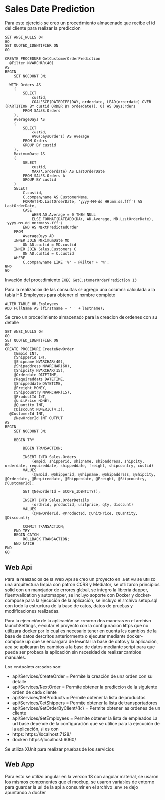 
# Sales Date Prediction

Para este ejercicio se creo un procedimiento almacenado que recibe el id del cliente para realizar la prediccion

```
SET ANSI_NULLS ON
GO
SET QUOTED_IDENTIFIER ON
GO

CREATE PROCEDURE GetCustomerOrderPrediction
  @Filter NVARCHAR(40)
AS
BEGIN
	SET NOCOUNT ON;

  WITH Orders AS
	(
		SELECT
			custid,
			COALESCE(DATEDIFF(DAY, orderdate, LEAD(orderdate) OVER (PARTITION BY custid ORDER BY orderdate)), 0) AS DaysOrders
		FROM SALES.Orders
	),
	AverageDays AS
	(
		SELECT 
			custid, 
			AVG(DaysOrders) AS Average 
		FROM Orders
		GROUP BY custid
	),
	MaximumDate AS
	(
		SELECT
			custid,
			MAX(A.orderdate) AS LastOrderDate
		FROM SALES.Orders A
		GROUP BY custid
	)
	SELECT 
		C.custid,
		C.companyname AS CustomerName,
		FORMAT(MD.LastOrderDate, 'yyyy-MM-dd HH:mm:ss.fff') AS LastOrderDate,
		CASE 
			WHEN AD.Average = 0 THEN NULL
			ELSE FORMAT(DATEADD(DAY, AD.Average, MD.LastOrderDate), 'yyyy-MM-dd HH:mm:ss.fff')  
		END AS NextPredictedOrder
	FROM 
		AverageDays AD
	INNER JOIN MaximumDate MD 
		ON AD.custid = MD.custid
	INNER JOIN Sales.Customers C 
		ON AD.custid = C.custid
	WHERE 
		C.companyname LIKE '%' + @Filter + '%';
END
GO
```
Invación del procedimiento
``` EXEC GetCustomerOrderPrediction 13 ```

Para la realización de las consultas se agrego una columna calculada a la tabla HR.Employees para obtener el nombre completo
```
ALTER TABLE HR.Employees
ADD FullName AS (firstname + ' ' + lastname);
```

Se creo un procedimiento almacenado para la creacion de ordenes con su detalle
```
SET ANSI_NULLS ON
GO
SET QUOTED_IDENTIFIER ON
GO
CREATE PROCEDURE CreateNewOrder
	@Empid INT,
	@Shipperid INT,
	@Shipname NVARCHAR(40),
	@Shipaddress NVARCHAR(60),
	@Shipcity NVARCHAR(15),
	@Orderdate DATETIME,
	@Requireddate DATETIME,
	@Shippeddate DATETIME,
	@Freight MONEY,
	@Shipcountry NVARCHAR(15),
	@ProductId INT,
	@UnitPrice MONEY,
	@Quantity INT,
	@Discount NUMERIC(4,3),
  @CustomerId INT,
	@NewOrderId INT OUTPUT
AS
BEGIN
	SET NOCOUNT ON;

	BEGIN TRY

		BEGIN TRANSACTION;

		INSERT INTO Sales.Orders 
			(empid, shipperid, shipname, shipaddress, shipcity, orderdate, requireddate, shippeddate, freight, shipcountry, custid)
		VALUES 
			(@Empid, @Shipperid, @Shipname, @Shipaddress, @Shipcity, @Orderdate, @Requireddate, @Shippeddate, @Freight, @Shipcountry, @CustomerId);

		SET @NewOrderId = SCOPE_IDENTITY(); 

		INSERT INTO Sales.OrderDetails
			(orderid, productid, unitprice, qty, discount) 
		VALUES 
			(@NewOrderId, @ProductId, @UnitPrice, @Quantity, @Discount);

		COMMIT TRANSACTION;
	END TRY
	BEGIN CATCH
		ROLLBACK TRANSACTION;
	END CATCH
END
GO
```

## Web Api
Para la realización de la Web Api se creo un proyecto en .Net v8 se utilizo una arquitectura limpia con patron CQRS y Mediator, se utilizaron principios solid con un manejador de errores global, se integro la libreria dapper, fluentvalidation y automapper, se incluyo soporte con Docker y docker-compose para la ejecución de la aplicación, se incluyo el archivo setup.sql con todo la estructura de la base de datos, datos de pruebas y modificaciones realizadas.

Para la ejecución de la aplicación se crearon dos maneras en el archivo launchSettings, ejecutar el proyecto con la configuracion https que no utilizara docker por lo cual es necesario tener en cuenta los cambios de la base de datos descritos anteriormente o ejecutar mediante docker-compose up que se encargara de levantar la base de datos y la aplicación, aca se aplicaran los cambios a la base de datos mediante script para que pueda ser probada la aplicación sin necesidad de realizar cambios manuales.

Los endpoints creados son:
- api/Services/CreateOrder = Permite la creación de una orden con su detalle
- api/Services/NextOrder = Permite obtener la prediccion de la siguiente orden de cada cliente
- api/Services/GetProducts = Permite obtener la lista de productos
- api/Services/GetShippers = Permite obtener la lista de transportadores
- api/Services/GetOrderByClient/{Id} = Permite obtener las ordenes de un cliente
- api/Services/GetEmployees = Permite obtener la lista de empleados
La url base depende de la configuración que se utilice para la ejecución de la aplicación, si es con
- https: https://localhost:7128/
- docker: https://localhost:6060/
 
Se utiliza XUnit para realizar pruebas de los servicios

## Web App
Para esto se utilizo angular en la version 18 con angular material, se usaron los mismos componentes que el mockup, se usaron variables de entorno para guardar la url de la api a consumir en el archivo .env se dejo apuntando a docker
